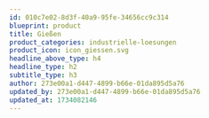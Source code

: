 ```yaml
---
id: 010c7e02-8d3f-40a9-95fe-34656cc9c314
blueprint: product
title: Gießen
product_categories: industrielle-loesungen
product_icon: icon_giessen.svg
headline_above_type: h4
headline_type: h2
subtitle_type: h3
author: 273e00a1-d447-4899-b66e-01da895d5a76
updated_by: 273e00a1-d447-4899-b66e-01da895d5a76
updated_at: 1734082146
---
```

